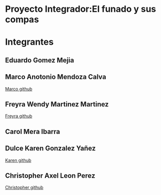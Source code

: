 # Proyecto Integrador:El funado y sus compas

# Integrantes 

## Eduardo Gomez Mejia

## Marco Anotonio Mendoza Calva
[Marco github](https://github.com/MARCOANTONIOMMMMM)

## Freyra Wendy Martinez Martinez
[Freyra github](https://github.com/Freyramartinez)

## Carol Mera Ibarra

## Dulce Karen Gonzalez Yañez
[Karen github](https://github.com/GonzalezKarencin)

## Christopher Axel Leon Perez 
[Christopher github](https://github.com/LeonChristop)


